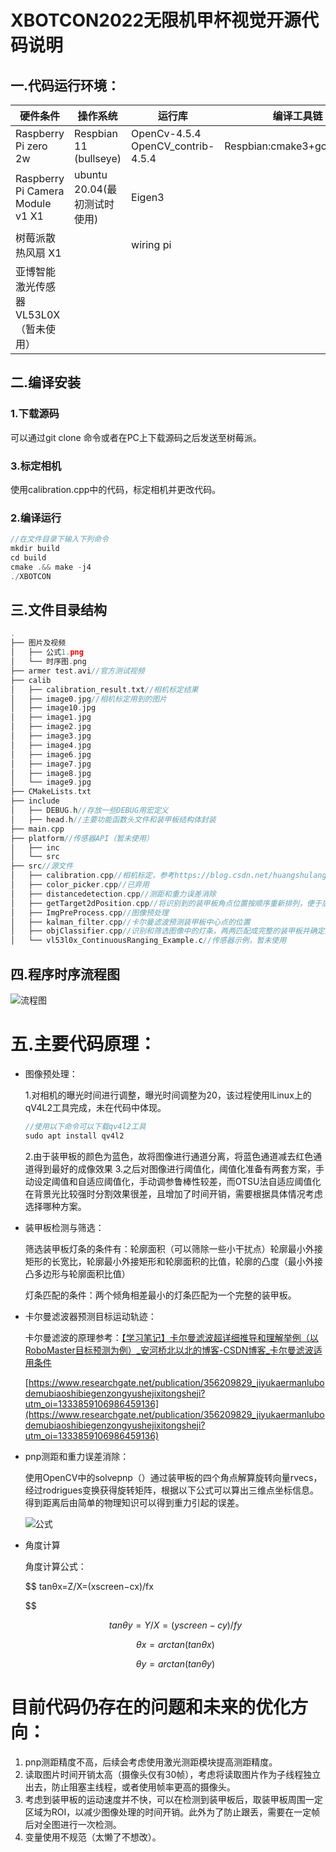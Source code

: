 # XBOTCON2022无限机甲杯视觉开源代码说明

## 一.代码运行环境：

| 硬件条件 | 操作系统 | 运行库 | 编译工具链 |
| --- | --- | --- | --- |
| Raspberry Pi zero 2w | Respbian 11 (bullseye) | OpenCv-4.5.4  OpenCV_contrib-4.5.4 | Respbian:cmake3+gcc7+g++7 |
| Raspberry Pi Camera Module v1 X1 | ubuntu 20.04(最初测试时使用) | Eigen3 |  |
| 树莓派散热风扇 X1 |  | wiring pi |  |
| 亚博智能激光传感器VL53L0X（暂未使用） |  |  |  |

## 二.编译安装

### 1.下载源码

可以通过git clone 命令或者在PC上下载源码之后发送至树莓派。

### 3.标定相机

使用calibration.cpp中的代码，标定相机并更改代码。

### 2.编译运行

```cpp
//在文件目录下输入下列命令
mkdir build
cd build
cmake .&& make -j4
./XBOTCON
```

## 三.文件目录结构

```cpp
.
├── 图片及视频
│   ├── 公式1.png
│   └── 时序图.png
├── armer test.avi//官方测试视频
├── calib
│   ├── calibration_result.txt//相机标定结果
│   ├── image0.jpg//相机标定用到的图片
│   ├── image10.jpg
│   ├── image1.jpg
│   ├── image2.jpg
│   ├── image3.jpg
│   ├── image4.jpg
│   ├── image6.jpg
│   ├── image7.jpg
│   ├── image8.jpg
│   └── image9.jpg
├── CMakeLists.txt
├── include
│   ├── DEBUG.h//存放一些DEBUG用宏定义
│   ├── head.h//主要功能函数头文件和装甲板结构体封装
├── main.cpp
├── platform//传感器API（暂未使用）
│   ├── inc
│   └── src
├── src//源文件
│   ├── calibration.cpp//相机标定，参考https://blog.csdn.net/huangshulang66/article/details/78219363
│   ├── color_picker.cpp//已弃用
│   ├── distancedetection.cpp//测距和重力误差消除
│   ├── getTarget2dPosition.cpp//将识别到的装甲板角点位置按顺序重新排列，便于后续处理
│   ├── ImgPreProcess.cpp//图像预处理
│   ├── kalman_filter.cpp//卡尔曼滤波预测装甲板中心点的位置
│   ├── objClassifier.cpp//识别和筛选图像中的灯条，两两匹配成完整的装甲板并确定最佳的打击目标
│   └── vl53l0x_ContinuousRanging_Example.c//传感器示例，暂未使用
```

## 四.程序时序流程图

![流程图]()

# 五.主要代码原理：

- 图像预处理：
    
    1.对相机的曝光时间进行调整，曝光时间调整为20，该过程使用lLinux上的qV4L2工具完成，未在代码中体现。
    
    ```cpp
    //使用以下命令可以下载qv4l2工具
    sudo apt install qv4l2
    ```
    
    2.由于装甲板的颜色为蓝色，故将图像进行通道分离，将蓝色通道减去红色通道得到最好的成像效果
    3.之后对图像进行阈值化，阈值化准备有两套方案，手动设定阈值和自适应阈值化，手动调参鲁棒性较差，而OTSU法自适应阈值化在背景光比较强时分割效果很差，且增加了时间开销，需要根据具体情况考虑选择哪种方案。
    
- 装甲板检测与筛选：
    
    筛选装甲板灯条的条件有：轮廓面积（可以筛除一些小干扰点）轮廓最小外接矩形的长宽比，轮廓最小外接矩形和轮廓面积的比值，轮廓的凸度（最小外接凸多边形与轮廓面积比值）
    
    灯条匹配的条件：两个倾角相差最小的灯条匹配为一个完整的装甲板。
    
- 卡尔曼滤波器预测目标运动轨迹：
    
    卡尔曼滤波的原理参考：[【学习笔记】卡尔曼滤波超详细推导和理解举例（以RoboMaster目标预测为例）_安河桥北以北的博客-CSDN博客_卡尔曼滤波适用条件](https://blog.csdn.net/Fosu_Chenai/article/details/113112833)
    
    [https://www.researchgate.net/publication/356209829_jiyukaermanlubodemubiaoshibiegenzongyushejixitongsheji?utm_oi=1333859106986459136](https://www.researchgate.net/publication/356209829_jiyukaermanlubodemubiaoshibiegenzongyushejixitongsheji?utm_oi=1333859106986459136)
    
- pnp测距和重力误差消除：
    
    使用OpenCV中的solvepnp（）通过装甲板的四个角点解算旋转向量rvecs，经过rodrigues变换获得旋转矩阵，根据以下公式可以算出三维点坐标信息。得到距离后由简单的物理知识可以得到重力引起的误差。
    
    ![公式]()
    
- 角度计算
    
    角度计算公式：
    
    $$
    tanθx=Z/X=(xscreen−cx)/fx
    
    $$
    
    $$
    tanθy=Y/X=(yscreen−cy)/fy
    $$
    
    $$
    θx​=arctan(tanθx​)
    $$
    
    $$
    θy​=arctan(tanθy​)
    $$
    

# 目前代码仍存在的问题和未来的优化方向：

1. pnp测距精度不高，后续会考虑使用激光测距模块提高测距精度。
2. 读取图片时间开销太高（摄像头仅有30帧），考虑将读取图片作为子线程独立出去，防止阻塞主线程，或者使用帧率更高的摄像头。
3. 考虑到装甲板的运动速度并不快，可以在检测到装甲板后，取装甲板周围一定区域为ROI，以减少图像处理的时间开销。此外为了防止跟丢，需要在一定帧后对全图进行一次检测。
4. 变量使用不规范（太懒了不想改）。
